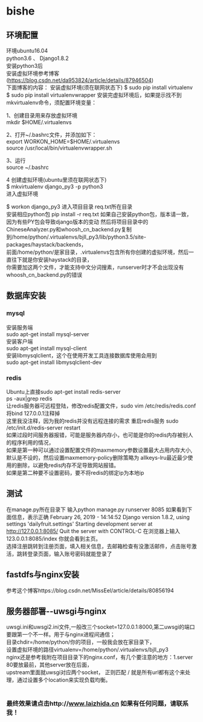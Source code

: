 # bishe
环境配置
-----
环境ubuntu16.04 <br>
python3.6 、 Django1.8.2<br>
安装python3后<br>
安装虚拟环境参考博客(https://blog.csdn.net/da953824/article/details/87946504)<br>
下面博客的内容：
安装虚拟环境(须在联网状态下)
$ sudo pip install virtualenv
$ sudo pip install virtualenvwrapper
安装完虚拟环境后，如果提示找不到mkvirtualenv命令，须配置环境变量：

1、创建目录用来存放虚拟环境<br>
mkdir $HOME/.virtualenvs 

2、打开~/.bashrc文件，并添加如下：<br>
export WORKON_HOME=$HOME/.virtualenvs <br>
source /usr/local/bin/virtualenvwrapper.sh

3、运行<br>
source ~/.bashrc

4 创建虚拟环境(ubuntu里须在联网状态下)<br>
$ mkvirtualenv django_py3 -p python3<br>
进入虚拟环境

$ workon django_py3
进入项目目录  req.txt所在目录<br>
安装相应python包
pip install -r req.txt
如果自己安装python包，版本请一致，因为有些PY包会导致django版本的变动
然后将项目目录中的ChineseAnalyzer.py和whoosh_cn_backend.py复制到/home/python/.virtualenvs/bjll_py3/lib/python3.5/site-packages/haystack/backends，<br>前面/home/python/是家目录，.virtualenvs包含所有你创建的虚拟环境，然后一直往下就是你安装haystack的目录，<br>你需要加这两个文件，才能支持中文分词搜素，runserver时才不会出现没有whoosh_cn_backend.py的错误
## 数据库安装
### mysql
安装服务端 <br>
sudo apt-get install mysql-server <br>
安装客户端 <br>
sudo apt-get install mysql-client <br>
安装libmysqlclient，这个在使用开发工具连接数据库使用会用到 <br>
sudo apt-get install libmysqlclient-dev<br>
### redis
Ubuntu上直接sudo apt-get install redis-server <br>
ps -aux|grep redis<br>
让redis服务器可远程登陆，修改redis配置文件，sudo vim /etc/redis/redis.conf<br>
将bind 127.0.0.1注释掉<br>
这里我没注释，因为我的redis并没有远程连接的需求
重启redis服务
sudo /etc/init.d/redis-server restart<br>
如果过段时间服务器报错，可能是服务器内存小，也可能是你的redis内存被别人的程序利用的情况，<br> 如果是第一种可以通过设置配置文件的maxmemory参数设置最大占用内存大小,默认是不设的，然后设置maxmemory-policy删除策略为 allkeys-lru最近最少使用的删除，以避免redis内存不足导致网站报错。<br>
如果是第二种要不设置密码，要不将redis的绑定ip为本地ip<br>
## 测试
在manage.py所在目录下
输入python manage.py runserver 8085
如果看到下面信息，表示正确
February 26, 2019 - 14:14:52
Django version 1.8.2, using settings 'dailyfruit.settings'
Starting development server at http://127.0.0.1:8085/
Quit the server with CONTROL-C
在浏览器上输入123.0.0.1:8085/index 你就会看到主页。<br>
选择注册跳转到注册页面，填入相关信息，去邮箱检查有没激活邮件，点击账号激活，跳转登录页面，输入账号密码就能登录了
## fastdfs与nginx安装

参考这个博客https://blog.csdn.net/MissEel/article/details/80856194
## 
## 服务器部署--uwsgi与nginx
uwsgi.ini和uwsgi2.ini文件,一般改三个socket=127.0.0.1:8000,第二uwsgi的端口要跟第一个不一样。用于与nginx进程间通信；<br>目录chdir=/home/python/你的项目，一般我会放在家目录下，<br>设置虚拟环境的路径virtualenv=/home/python/.virtualenvs/bjll_py3
<br>nginx还是参考我附在项目目录下的nginx.conf，有几个要注意的地方：1.server 80要放最前，其他server放在后面，<br>upstream里面就uwsgi对应两个socket，
正则匹配 / 就是所有url都有这个来处理，通过设置多个location来实现负载均衡。
<br>
<br>
### 最终效果请点击http://www.laizhida.cn 如果有任何问题，请联系我！
